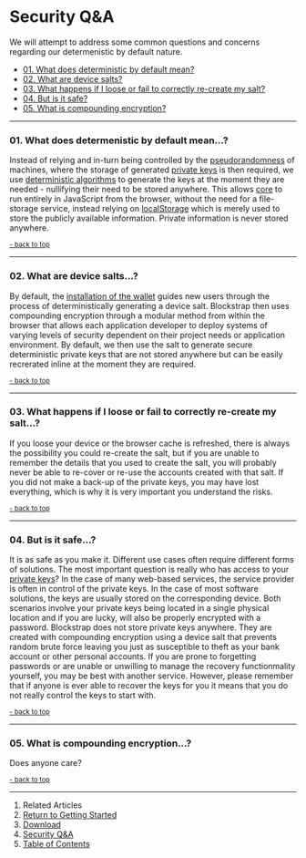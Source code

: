 Security Q&A <a name="docs_home"></a>
=====================================

We will attempt to address some common questions and concerns regarding our determenistic by default nature.

* [01. What does deterministic by default mean?](#qa_01)
* [02. What are device salts?](#qa_02)
* [03. What happens if I loose or fail to correctly re-create my salt?](#qa_03)
* [04. But is it safe?](#qa_04)
* [05. What is compounding encryption?](#qa_05)

------------------------------------------------------------------------
### 01. What does determenistic by default mean...? <a name="qa_01"></a>

Instead of relying and in-turn being controlled by the [pseudorandomness](http://en.wikipedia.org/wiki/Pseudorandomness) of machines, where the storage of generated [private keys](http://en.wikipedia.org/wiki/Public-key_cryptography) is then required, we use [deterministic algorithms](http://en.wikipedia.org/wiki/Deterministic_algorithm) to generate the keys at the moment they are needed - nullifying their need to be stored anywhere. This allows [core](../../core/) to run entirely in JavaScript from the browser, without the need for a file-storage service, instead relying on [localStorage](http://en.wikipedia.org/wiki/Web_storage) which is merely used to store the publicly available information. Private information is never stored anywhere.

<small><a href="#docs_home">- back to top</a></small>

------------------------------------------------------
### 02. What are device salts...? <a name="qa_02"></a>

By default, the [installation of the wallet](../../../applications/wallet/installation/) guides new users through the process of deterministically generating a device salt. Blockstrap then uses compounding encryption through a modular method from within the browser that allows each application developer to deploy systems of varying levels of security dependent on their project needs or application environment. By default, we then use the salt to generate secure deterministic private keys that are not stored anywhere but can be easily recrerated inline at the moment they are required.

<small><a href="#docs_home">- back to top</a></small>

-------------------------------------------------------------------------------------------
### 03. What happens if I loose or fail to correctly re-create my salt...? <a name="qa_03"></a>

If you loose your device or the browser cache is refreshed, there is always the possibility you could re-create the salt, but if you are unable to remember the details that you used to create the salt, you will probably never be able to re-cover or re-use the accounts created with that salt. If you did not make a back-up of the private keys, you may have lost everything, which is why it is very important you understand the risks.

<small><a href="#docs_home">- back to top</a></small>

-----------------------------------------------
### 04. But is it safe...? <a name="qa_04"></a>

It is as safe as you make it. Different use cases often require different forms of solutions. The most important question is really who has access to your [private keys](http://en.wikipedia.org/wiki/Public-key_cryptography)? In the case of many web-based services, the service provider is often in control of the private keys. In the case of most software solutions, the keys are usually stored on the corresponding device. Both scenarios involve your private keys being located in a single physical location and if you are lucky, will also be properly encrypted with a password. Blockstrap does not store private keys anywhere. They are created with compounding encryption using a device salt that prevents random brute force leaving you just as susceptible to theft as your bank account or other personal accounts. If you are prone to forgetting passwords or are unable or unwilling to manage the recovery functionmality yourself, you may be best with another service. However, please remember that if anyone is ever able to recover the keys for you it means that you do not really control the keys to start with.

<small><a href="#docs_home">- back to top</a></small>


---------------------------------------------------------------
### 05. What is compounding encryption...? <a name="qa_05"></a>

Does anyone care?

<small><a href="#docs_home">- back to top</a></small>

---

1. Related Articles
2. [Return to Getting Started](../../started/)
3. [Download](../download/)
4. [Security Q&A](../security/)
5. [Table of Contents](../../../)
